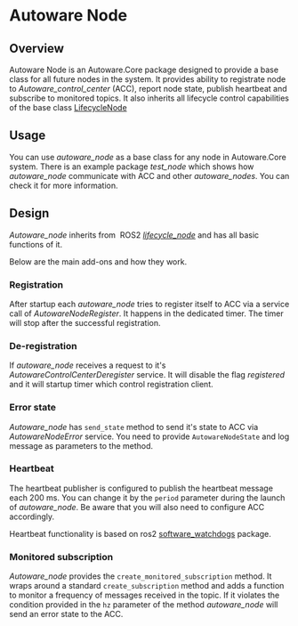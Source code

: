# Autoware Node

## Overview

<!-- cspell:ignore registrate -->

Autoware Node is an Autoware.Core package designed to provide a base class for all future nodes in the system. It provides ability to registrate node to _Autoware_control_center_ (ACC), report node state, publish heartbeat and subscribe to monitored topics. It also inherits all lifecycle control capabilities of the base class [LifecycleNode](https://docs.ros2.org/latest/api/rclcpp_lifecycle/classrclcpp__lifecycle_1_1LifecycleNode.html)

## Usage

You can use _autoware_node_ as a base class for any node in Autoware.Core system. There is an example package _test_node_ which shows how _autoware_node_ communicate with ACC and other _autoware_nodes_. You can check it for more information.

## Design

<!-- cspell:ignore  ROS2 -->

_Autoware_node_ inherits from  ROS2 [_lifecycle_node_](https://design.ros2.org/articles/node_lifecycle.html) and has all basic functions of it.

Below are the main add-ons and how they work.

### Registration

After startup each _autoware_node_ tries to register itself to ACC via a service call of _AutowareNodeRegister_. It happens in the dedicated timer. The timer will stop after the successful registration.

### De-registration

If _autoware_node_ receives a request to it's _AutowareControlCenterDeregister_ service. It will disable the flag _registered_ and it will startup timer which control registration client.

### Error state

_Autoware_node_ has `send_state` method to send it's state to ACC via _AutowareNodeError_ service. You need to provide `AutowareNodeState` and log message as parameters to the method.

### Heartbeat

The heartbeat publisher is configured to publish the heartbeat message each 200 ms. You can change it by the `period` parameter during the launch of _autoware_node_. Be aware that you will also need to configure ACC accordingly.

Heartbeat functionality is based on ros2 [software_watchdogs](https://github.com/ros-safety/software_watchdogs) package.

### Monitored subscription

_Autoware_node_ provides the `create_monitored_subscription` method. It wraps around a standard `create_subscription` method and adds a function to monitor a frequency of messages received in the topic. If it violates the condition provided in the `hz` parameter of the method _autoware_node_ will send an error state to the ACC.
